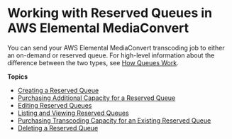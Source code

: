 # Working with Reserved Queues in AWS Elemental MediaConvert<a name="working-with-reserved-queues"></a>

You can send your AWS Elemental MediaConvert transcoding job to either an on\-demand or reserved queue\. For high\-level information about the difference between the two types, see [How Queues Work](how-queues-work.md)\.

**Topics**
+ [Creating a Reserved Queue](creating-a-reserved-queue.md)
+ [Purchasing Additional Capacity for a Reserved Queue](purchasing-additional-capacity-for-a-reserved-queue.md)
+ [Editing Reserved Queues](editing-reserved-queues.md)
+ [Listing and Viewing Reserved Queues](listing-viewing-reserved-queues.md)
+ [Purchasing Transcoding Capacity for an Existing Reserved Queue](purchasing-a-new-contract-for-an-existing-reserved-queue.md)
+ [Deleting a Reserved Queue](deleting-a-reserved-queue.md)